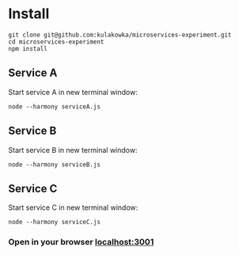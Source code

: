# Install

```
git clone git@github.com:kulakowka/microservices-experiment.git
cd microservices-experiment
npm install
```

## Service A

Start service A in new terminal window:

```
node --harmony serviceA.js
```

## Service B

Start service B in new terminal window:

```
node --harmony serviceB.js
```

## Service C

Start service C in new terminal window:

```
node --harmony serviceC.js
```

### Open in your browser [localhost:3001](http://localhost:3001)

